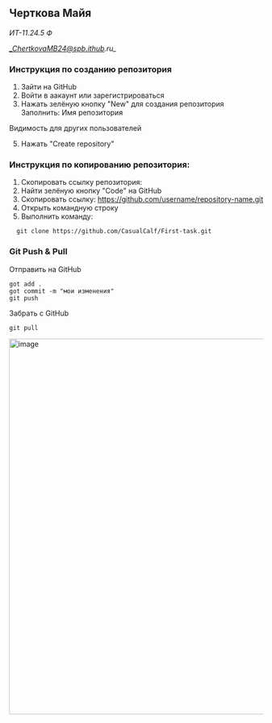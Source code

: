 ## Черткова Майя

_ИТ-11.24.5 Ф_

*_ChertkovaMB24@spb.ithub.ru_*

### Инструкция по созданию репозитория

1. Зайти на GitHub
2. Войти в аакаунт или зарегистрироваться 
3. Нажать зелёную кнопку "New" для создания репозитория
Заполнить:
Имя репозитория

Видимость для других пользователей 

5. Нажать "Create repository"
   
### Инструкция по копированию репозитория:

1. Скопировать ссылку репозитория:
2. Найти зелёную кнопку "Code" на GitHub
3. Скопировать ссылку: https://github.com/username/repository-name.git
4. Открыть командную строку
5. Выполнить команду:
 ```
   git clone https://github.com/CasualCalf/First-task.git
   ```
   
   ### Git Push & Pull
   
   Отправить на GitHub
   ```
   got add .
   got commit -m "мои изменения"
   git push
   ```
   Забрать с GitHub
   ```
   git pull
   ```
<img width="767" height="745" alt="image" src="https://github.com/user-attachments/assets/7627b837-d82a-4ba8-addf-181ca713695d" />
